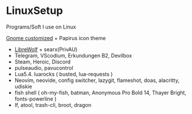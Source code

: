 # LinuxSetup
Programs/Soft I use on Linux

[Gnome customized](https://www.youtube.com/watch?v=zOUTasMuZl4) + Papirus icon theme
* [LibreWolf](https://www.youtube.com/watch?v=dwZpjKH8nbo) + searx(PrivAU)
* Telegram, VScodium, Erkundungen B2, Devilbox
* Steam, Heroic, Discord
* pulseaudio, pavucontrol
* Lua5.4. luarocks ( busted, lua-requests )
* Neovim, neovide, config switcher, lazygit, flameshot, doas, alacritty, udiskie
* fish shell ( oh-my-fish, batman, Anonymous Pro Bold 14, Thayer Bright, fonts-powerline )
* lf, atool, trash-cli, broot, dragon
